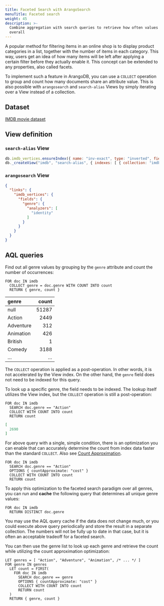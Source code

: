 ```yaml
---
title: Faceted Search with ArangoSearch
menuTitle: Faceted search
weight: 45
description: >-
  Combine aggregation with search queries to retrieve how often values occur
  overall
---
```

A popular method for filtering items in an online shop is to display product
categories in a list, together with the number of items in each category.
This way, users get an idea of how many items will be left after applying a
certain filter before they actually enable it. This concept can be extended to
any properties, also called facets.

To implement such a feature in ArangoDB, you can use a `COLLECT` operation
to group and count how many documents share an attribute value. This is also
possible with `arangosearch` and `search-alias` Views by simply iterating over a
View instead of a collection.

## Dataset

[IMDB movie dataset](example-datasets.md#imdb-movie-dataset)

## View definition

### `search-alias` View

```js
db.imdb_vertices.ensureIndex({ name: "inv-exact", type: "inverted", fields: [ "title" ] });
db._createView("imdb", "search-alias", { indexes: [ { collection: "imdb_vertices", index: "inv-exact" } ] });
```

### `arangosearch` View

```json
{
  "links": {
    "imdb_vertices": {
      "fields": {
        "genre": {
          "analyzers": [
            "identity"
          ]
        }
      }
    }
  }
}
```

## AQL queries

Find out all genre values by grouping by the `genre` attribute and count the
number of occurrences:

```aql
FOR doc IN imdb
  COLLECT genre = doc.genre WITH COUNT INTO count
  RETURN { genre, count }
```

| genre     | count |
|:----------|------:|
| null      | 51287 |
| Action    |  2449 |
| Adventure |   312 |
| Animation |   426 |
| British   |     1 |
| Comedy    |  3188 |
| …         |     … |

The `COLLECT` operation is applied as a post-operation. In other words, it is
not accelerated by the View index. On the other hand, the `genre` field does
not need to be indexed for this query.

To look up a specific genre, the field needs to be indexed. The lookup itself
utilizes the View index, but the `COLLECT` operation is still a post-operation:

```aql
FOR doc IN imdb
  SEARCH doc.genre == "Action"
  COLLECT WITH COUNT INTO count
  RETURN count
```

```json
[
  2690
]
```

For above query with a single, simple condition, there is an optimization you
can enable that can accurately determine the count from index data faster than
the standard `COLLECT`. Also see
[Count Approximation](performance.md#count-approximation).

```aql
FOR doc IN imdb
  SEARCH doc.genre == "Action"
  OPTIONS { countApproximate: "cost" }
  COLLECT WITH COUNT INTO count
  RETURN count
```

To apply this optimization to the faceted search paradigm over all genres, you
can run and **cache** the following query that determines all unique genre
values:

```aql
FOR doc IN imdb
  RETURN DISTINCT doc.genre
```

You may use the AQL query cache if the data does not change much, or you could
execute above query periodically and store the result in a separate collection.
The numbers will not be fully up to date in that case, but it is often an
acceptable tradeoff for a faceted search.

You can then use the genre list to look up each genre and retrieve the count
while utilizing the count approximation optimization:

```aql
LET genres = [ "Action", "Adventure", "Animation", /* ... */ ]
FOR genre IN genres
  LET count = FIRST(
    FOR doc IN imdb
      SEARCH doc.genre == genre
      OPTIONS { countApproximate: "cost" }
      COLLECT WITH COUNT INTO count
      RETURN count
  )
  RETURN { genre, count }
```
